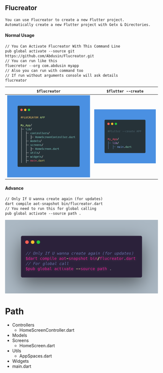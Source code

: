 ## Flucreator

    You can use Flucreator to create a new Flutter project.
    Automatically create a new Flutter project with Getx & Directories. 

#### Normal Usage
```
// You Can Activate Flucreator With This Command Line 
pub global activate --source git https://github.com/Abdusin/Flucreator.git
// You can run like this
fluecretor --org com.abdusin myapp
// Also you can run with command too 
// If run without arguments console will ask details
flucreator
```

`$flucreator`             |  `$flutter --create`
:-------------------------:|:-------------------------:
![](flucreator.png)  |  ![](flutter.png)

#### Advance
```
// Only If U wanna create again (for updates)
dart compile aot-snapshot bin/flucreator.dart
// You need to run this for global calling
pub global activate --source path .
```
![code](code.png)

# Path
 * Controllers
    * HomeScreenController.dart
 * Models
 * Screens
    * HomeScreen.dart
 * Utils
    * AppSpaces.dart
 * Widgets
 * main.dart
